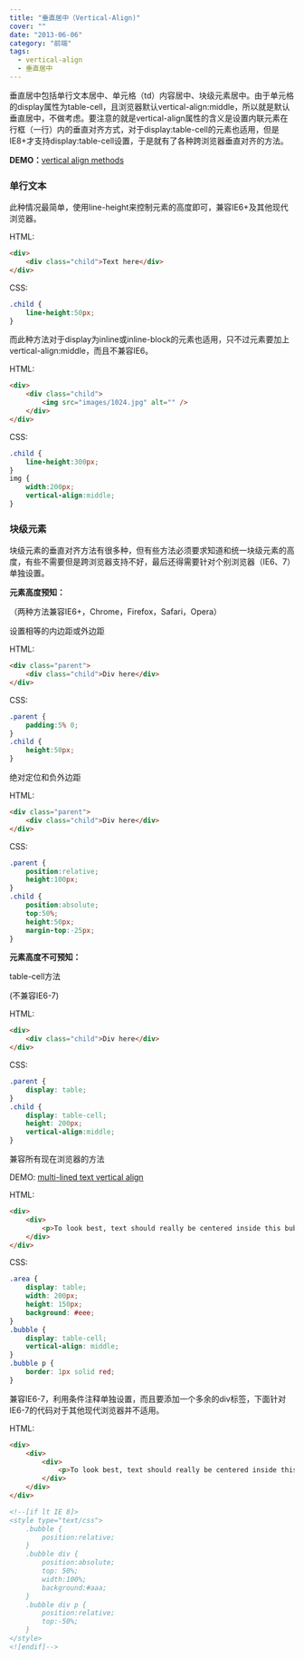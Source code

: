 ```yaml
---
title: "垂直居中（Vertical-Align)"
cover: ""
date: "2013-06-06"
category: "前端"
tags:
  - vertical-align
  - 垂直居中
---
```


垂直居中包括单行文本居中、单元格（td）内容居中、块级元素居中。由于单元格的display属性为table-cell，且浏览器默认vertical-align:middle，所以就是默认垂直居中，不做考虑。要注意的就是vertical-align属性的含义是设置内联元素在行框（一行）内的垂直对齐方式，对于display:table-cell的元素也适用，但是IE8+才支持display:table-cell设置，于是就有了各种跨浏览器垂直对齐的方法。

**DEMO：**[vertical align methods](/demo/vertical-align/vertical-align.html)

### 单行文本

此种情况最简单，使用line-height来控制元素的高度即可，兼容IE6+及其他现代浏览器。

HTML:

```html
<div>
    <div class="child">Text here</div>
</div>
```

CSS:

```css
.child {
    line-height:50px;
}
```

而此种方法对于display为inline或inline-block的元素也适用，只不过元素要加上vertical-align:middle，而且不兼容IE6。

HTML:

```html
<div>
    <div class="child">
        <img src="images/1024.jpg" alt="" />
    </div>
</div>
```

CSS:

```css
.child {
    line-height:300px;
}
img {
    width:200px;
    vertical-align:middle;
}
```

### 块级元素

块级元素的垂直对齐方法有很多种，但有些方法必须要求知道和统一块级元素的高度，有些不需要但是跨浏览器支持不好，最后还得需要针对个别浏览器（IE6、7）单独设置。

**元素高度预知：**

（两种方法兼容IE6+，Chrome，Firefox，Safari，Opera）

设置相等的内边距或外边距

HTML:

```html
<div class="parent">
    <div class="child">Div here</div>
</div>
```

CSS:

```css
.parent {
    padding:5% 0;
}
.child {
    height:50px;
}
```

绝对定位和负外边距

HTML:

```html
<div class="parent">
    <div class="child">Div here</div>
</div>
```

CSS:

```css
.parent {
    position:relative;
    height:100px;
}
.child {
    position:absolute;
    top:50%;
    height:50px;
    margin-top:-25px;
}
```

**元素高度不可预知：**

table-cell方法

(不兼容IE6-7)

HTML:

```html
<div>
    <div class="child">Div here</div>
</div>
```

CSS:

```css
.parent {
    display: table;
}
.child {
    display: table-cell;
    height: 200px;
    vertical-align:middle;
}
```

兼容所有现在浏览器的方法

DEMO: [multi-lined text vertical align](/demo/vertical-align/multi-lined-text-vc.html)

HTML:

```html
<div>
    <div>
        <p>To look best, text should really be centered inside this bubble both vertically and horizontally.</p>
    </div>
</div>
```

CSS:

```css
.area {
    display: table;
    width: 200px;
    height: 150px;
    background: #eee;
}
.bubble {
    display: table-cell;
    vertical-align: middle;
}
.bubble p {
    border: 1px solid red;
}
```

兼容IE6-7，利用条件注释单独设置，而且要添加一个多余的div标签，下面针对IE6-7的代码对于其他现代浏览器并不适用。

HTML:

```html
<div>
    <div>
        <div>
            <p>To look best, text should really be centered inside this bubble both vertically and horizontally.</p>
        </div>
    </div>
</div>

<!--[if lt IE 8]>
<style type="text/css">
    .bubble {
        position:relative;
    }
    .bubble div {
        position:absolute;
        top: 50%;
        width:100%;
        background:#aaa;
    }
    .bubble div p {
        position:relative;
        top:-50%;
    }
</style>
<![endif]-->
```
